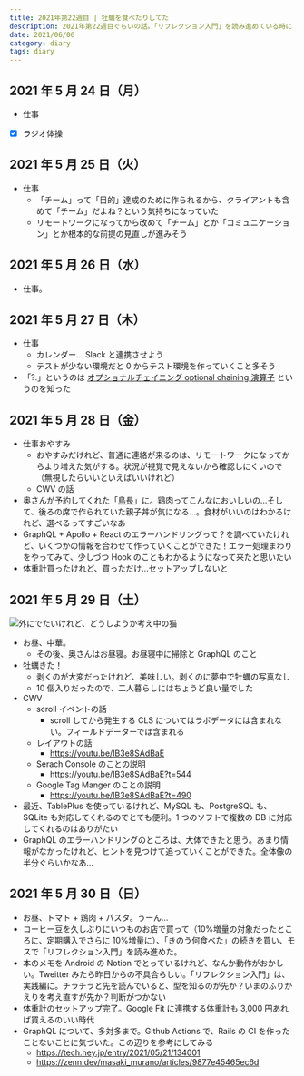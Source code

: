 ```yaml
---
title: 2021年第22週目 | 牡蠣を食べたりしてた
description: 2021年第22週目ぐらいの話。「リフレクション入門」を読み進めている時に Android の Notion がおかしい？と思って時間をとられたのが痛かった。鳥長、帰りに鳥の油をもらったりして、スゴイお店だった
date: 2021/06/06
category: diary
tags: diary
---
```


## 2021 年 5 月 24 日（月）

- 仕事
- [x] ラジオ体操

## 2021 年 5 月 25 日（火）

- 仕事
  - 「チーム」って「目的」達成のために作られるから、クライアントも含めて「チーム」だよね？という気持ちになっていた
  - リモートワークになってから改めて「チーム」とか「コミュニケーション」とか根本的な前提の見直しが進みそう

## 2021 年 5 月 26 日（水）

- 仕事。

## 2021 年 5 月 27 日（木）

- 仕事
  - カレンダー… Slack と連携させよう
  - テストが少ない環境だと 0 からテスト環境を作っていくこと多そう
- 「?.」というのは [オプショナルチェイニング optional chaining 演算子](https://developer.mozilla.org/ja/docs/Web/JavaScript/Reference/Operators/Optional_chaining) というのを知った

## 2021 年 5 月 28 日（金）

- 仕事おやすみ
  - おやすみだけれど、普通に連絡が来るのは、リモートワークになってからより増えた気がする。状況が視覚で見えないから確認しにくいので（無視したらいいといえばいいけれど）
  - CWV の話
- 奥さんが予約してくれた「[鳥長](https://tabelog.com/tokyo/A1321/A132102/13058892/)」に。鶏肉ってこんなにおいしいの…そして、後ろの席で作られていた親子丼が気になる…。食材がいいのはわかるけれど、選べるってすごいなあ
- GraphQL + Apollo + React のエラーハンドリングって？を調べていたけれど、いくつかの情報を合わせて作っていくことができた！エラー処理まわりをやってみて、少しづつ Hook のこともわかるようになって来たと思いたい
- 体重計買ったけれど、買っただけ…セットアップしないと

## 2021 年 5 月 29 日（土）

![](/images/2021/05/2021-05-29.jpg '外にでたいけれど、どうしようか考え中の猫')

- お昼、中華。
  - その後、奥さんはお昼寝。お昼寝中に掃除と GraphQL のこと
- 牡蠣きた！
  - 剥くのが大変だったけれど、美味しい。剥くのに夢中で牡蠣の写真なし
  - 10 個入りだったので、二人暮らしにはちょうど良い量でした
- CWV
  - scroll イベントの話
    - scroll してから発生する CLS についてはラボデータには含まれない。フィールドデーターでは含まれる
  - レイアウトの話
    - https://youtu.be/IB3e8SAdBaE
  - Serach Console のことの説明
    - https://youtu.be/IB3e8SAdBaE?t=544
  - Google Tag Manger のことの説明
    - https://youtu.be/IB3e8SAdBaE?t=490
- 最近、TablePlus を使っているけれど、MySQL も、PostgreSQL も、SQLite も対応してくれるのでとても便利。1 つのソフトで複数の DB に対応してくれるのはありがたい
- GraphQL のエラーハンドリングのところは、大体できたと思う。あまり情報がなかったけれど、ヒントを見つけて追っていくことができた。全体像の半分ぐらいかなあ…

## 2021 年 5 月 30 日（日）

- お昼、トマト + 鶏肉 + パスタ。うーん…
- コーヒー豆を久しぶりにいつものお店で買って（10%増量の対象だったところに、定期購入でさらに 10%増量に）、「きのう何食べた」の続きを買い、モスで「リフレクション入門」を読み進めた。
- 本のメモを Android の Notion でとっているけれど、なんか動作がおかしい。Tweitter みたら昨日からの不具合らしい。「リフレクション入門」は、実践編に。チラチラと先を読んでいると、型を知るのが先か？いまのふりかえりを考え直すが先か？判断がつかない
- 体重計のセットアップ完了。Google Fit に連携する体重計も 3,000 円あれば買えるのいい時代
- GraphQL について、多対多まで。Github Actions で、Rails の CI を作ったことないことに気づいた。この辺りを参考にしてみる
  - https://tech.hey.jp/entry/2021/05/21/134001
  - https://zenn.dev/masaki_murano/articles/9877e45465ec6d
